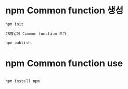 # npm Common function 생성
```sh
npm init

JS파일에 Common function 추가

npm publish
```

# npm Common function use
```sh

npm install npm
```
